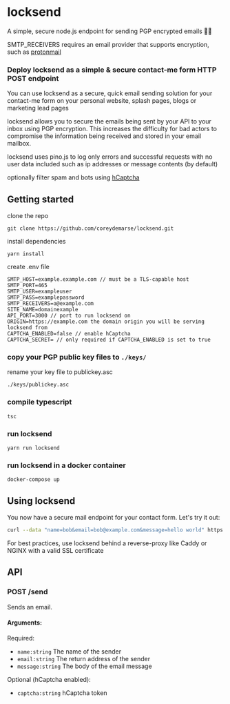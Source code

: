 # locksend

A simple, secure node.js endpoint for sending PGP encrypted emails 🔐🚀

SMTP_RECEIVERS requires an email provider that supports encryption, such as [protonmail](https://proton.me/mail)

### Deploy locksend as a simple & secure contact-me form HTTP POST endpoint

You can use locksend as a secure, quick email sending solution for your contact-me form on your personal website, splash pages, blogs or marketing lead pages  

locksend allows you to secure the emails being sent by your API to your inbox using PGP encryption. This increases the difficulty for bad actors to compromise the information being received and stored in your email mailbox.
   
locksend uses pino.js to log only errors and successful requests with no user data included such as ip addresses or message contents (by default)

optionally filter spam and bots using [hCaptcha](https://hcaptcha.com)

## Getting started

clone the repo

`git clone https://github.com/coreydemarse/locksend.git`

install dependencies

`yarn install`

create .env file 

```
SMTP_HOST=example.example.com // must be a TLS-capable host
SMTP_PORT=465
SMTP_USER=exampleuser
SMTP_PASS=examplepassword
SMTP_RECEIVERS=a@example.com
SITE_NAME=domainexample
API_PORT=3000 // port to run locksend on
ORIGIN=https://example.com the domain origin you will be serving locksend from
CAPTCHA_ENABLED=false // enable hCaptcha
CAPTCHA_SECRET= // only required if CAPTCHA_ENABLED is set to true
```

### copy your PGP public key files to `./keys/`

rename your key file to publickey.asc

`./keys/publickey.asc`

### compile typescript

`tsc`

### run locksend

`yarn run locksend`

### run locksend in a docker container

`docker-compose up`

## Using locksend

You now have a secure mail endpoint for your contact form. Let's try it out:

```bash
curl --data "name=bob&email=bob@example.com&message=hello world" https://example.com/send
```
  
For best practices, use locksend behind a reverse-proxy like Caddy or NGINX with a valid SSL certificate  

## API

### POST /send

Sends an email.

#### Arguments:

Required:

 - `name:string` The name of the sender
 - `email:string` The return address of the sender
 - `message:string` The body of the email message

Optional (hCaptcha enabled):

 - `captcha:string` hCaptcha token
